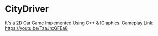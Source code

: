 # CityDriver
It's a 2D Car Game Implemented Using C++ & IGraphics.
Gameplay Link: https://youtu.be/TzaJnxGFEa8

